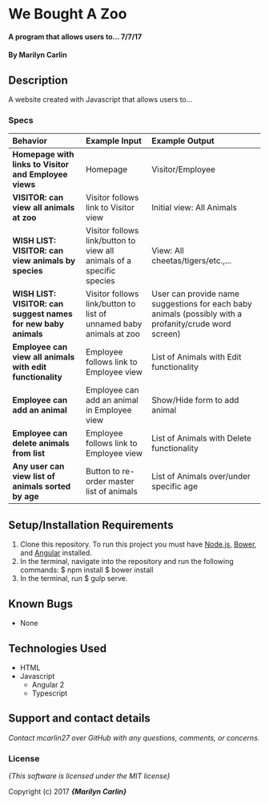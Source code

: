 # We Bought A Zoo

#### A program that allows users to... 7/7/17

#### By **Marilyn Carlin**

## Description

A website created with Javascript that allows users to...

### Specs
| Behavior | Example Input | Example Output |
| :-------------     | :------------- | :------------- |
| **Homepage with links to Visitor and Employee views** | Homepage | Visitor/Employee |
| **VISITOR: can view all animals at zoo** | Visitor follows link to Visitor view | Initial view: All Animals |
| **WISH LIST: VISITOR: can view animals by species** | Visitor follows link/button to view all animals of a specific species | View: All cheetas/tigers/etc.,... |
| **WISH LIST: VISITOR: can suggest names for new baby animals** | Visitor follows link/button to list of unnamed baby animals at zoo | User can provide name suggestions for each baby animals (possibly with a profanity/crude word screen) |
| **Employee can view all animals with edit functionality** | Employee follows link to Employee view | List of Animals with Edit functionality |
| **Employee can add an animal** | Employee can add an animal in Employee view | Show/Hide form to add animal |
| **Employee can delete animals from list** | Employee follows link to Employee view | List of Animals with Delete functionality |
| **Any user can view list of animals sorted by age** | Button to re-order master list of animals | List of Animals over/under specific age |

## Setup/Installation Requirements
1. Clone this repository. To run this project you must have [Node.js](https://nodejs.org/), [Bower](https://bower.io/), and [Angular](https://angularjs.org/) installed.
2. In the terminal, navigate into the repository and run the following commands:
  $ npm install
  $ bower install
3. In the terminal, run $ gulp serve.

## Known Bugs
* None

## Technologies Used

* HTML
* Javascript
  * Angular 2
  * Typescript

## Support and contact details

_Contact mcarlin27 over GitHub with any questions, comments, or concerns._

### License

*{This software is licensed under the MIT license}*

Copyright (c) 2017 **_{Marilyn Carlin}_**
